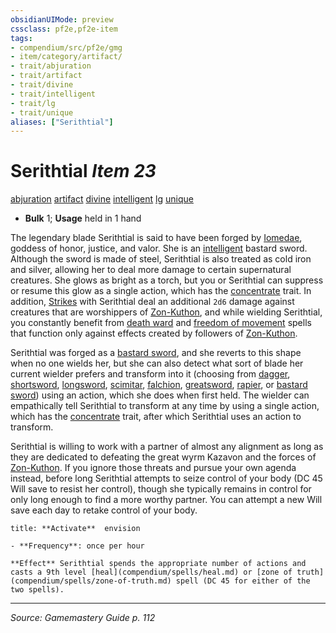 ```yaml
---
obsidianUIMode: preview
cssclass: pf2e,pf2e-item
tags:
- compendium/src/pf2e/gmg
- item/category/artifact/
- trait/abjuration
- trait/artifact
- trait/divine
- trait/intelligent
- trait/lg
- trait/unique
aliases: ["Serithtial"]
---
```

# Serithtial *Item 23*  
[abjuration](rules/traits/abjuration.md "Abjuration School Trait")  [artifact](rules/traits/artifact-gmg.md "Artifact Item Trait")  [divine](rules/traits/divine.md "Divine Tradition Trait")  [intelligent](rules/traits/intelligent-gmg.md "Intelligent Item Trait")  [lg](rules/traits/lg-b1.md "Lawful Good Alignment Trait")  [unique](rules/traits/unique.md "Unique Rarity Trait")  

- **Bulk** 1; **Usage** held in 1 hand

The legendary blade Serithtial is said to have been forged by [Iomedae](compendium/setting/deities/iomedae.md), goddess of honor, justice, and valor. She is an [intelligent](rules/traits/intelligent-gmg.md "Intelligent Item Trait") bastard sword. Although the sword is made of steel, Serithtial is also treated as cold iron and silver, allowing her to deal more damage to certain supernatural creatures. She glows as bright as a torch, but you or Serithtial can suppress or resume this glow as a single action, which has the [concentrate](rules/traits/concentrate.md "Concentrate Action & Ability Trait") trait. In addition, [Strikes](rules/actions/strike.md) with Serithtial deal an additional `2d6` damage against creatures that are worshippers of [Zon-Kuthon](compendium/setting/deities/zon-kuthon.md), and while wielding Serithtial, you constantly benefit from [death ward](compendium/spells/death-ward.md) and [freedom of movement](compendium/spells/freedom-of-movement.md) spells that function only against effects created by followers of [Zon-Kuthon](compendium/setting/deities/zon-kuthon.md).

Serithtial was forged as a [bastard sword](compendium/equipment/items/bastard-sword.md), and she reverts to this shape when no one wields her, but she can also detect what sort of blade her current wielder prefers and transform into it (choosing from [dagger](compendium/equipment/items/dagger.md), [shortsword](compendium/equipment/items/shortsword.md), [longsword](compendium/equipment/items/longsword.md), [scimitar](compendium/equipment/items/scimitar.md), [falchion](compendium/equipment/items/falchion.md), [greatsword](compendium/equipment/items/greatsword.md), [rapier](compendium/equipment/items/rapier.md), or [bastard sword](compendium/equipment/items/bastard-sword.md)) using an action, which she does when first held. The wielder can empathically tell Serithtial to transform at any time by using a single action, which has the [concentrate](rules/traits/concentrate.md "Concentrate Action & Ability Trait") trait, after which Serithtial uses an action to transform.

Serithtial is willing to work with a partner of almost any alignment as long as they are dedicated to defeating the great wyrm Kazavon and the forces of [Zon-Kuthon](compendium/setting/deities/zon-kuthon.md). If you ignore those threats and pursue your own agenda instead, before long Serithtial attempts to seize control of your body (DC 45 Will save to resist her control), though she typically remains in control for only long enough to find a more worthy partner. You can attempt a new Will save each day to retake control of your body.

```ad-embed-ability
title: **Activate**  envision

- **Frequency**: once per hour

**Effect** Serithtial spends the appropriate number of actions and casts a 9th level [heal](compendium/spells/heal.md) or [zone of truth](compendium/spells/zone-of-truth.md) spell (DC 45 for either of the two spells).
```


---
*Source: Gamemastery Guide p. 112*